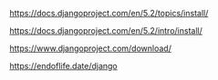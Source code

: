 https://docs.djangoproject.com/en/5.2/topics/install/

https://docs.djangoproject.com/en/5.2/intro/install/

https://www.djangoproject.com/download/

https://endoflife.date/django

